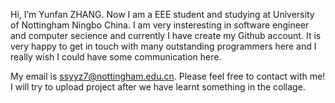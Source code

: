 Hi, I’m Yunfan ZHANG. Now I am a EEE student and studying at University of Nottingham Ningbo China.
I am very insteresting in software engineer and computer secience and currently I have create my Github account.
It is very happy to get in touch with many outstanding programmers here and I really wish I could have some communication here.

My email is ssyyz7@nottingham.edu.cn. Please feel free to contact with me!
I will try to upload project after we have learnt something in the collage.

<!---
OliverZHANG1206/OliverZHANG1206 is a ✨ special ✨ repository because its `README.md` (this file) appears on your GitHub profile.
You can click the Preview link to take a look at your changes.
--->
